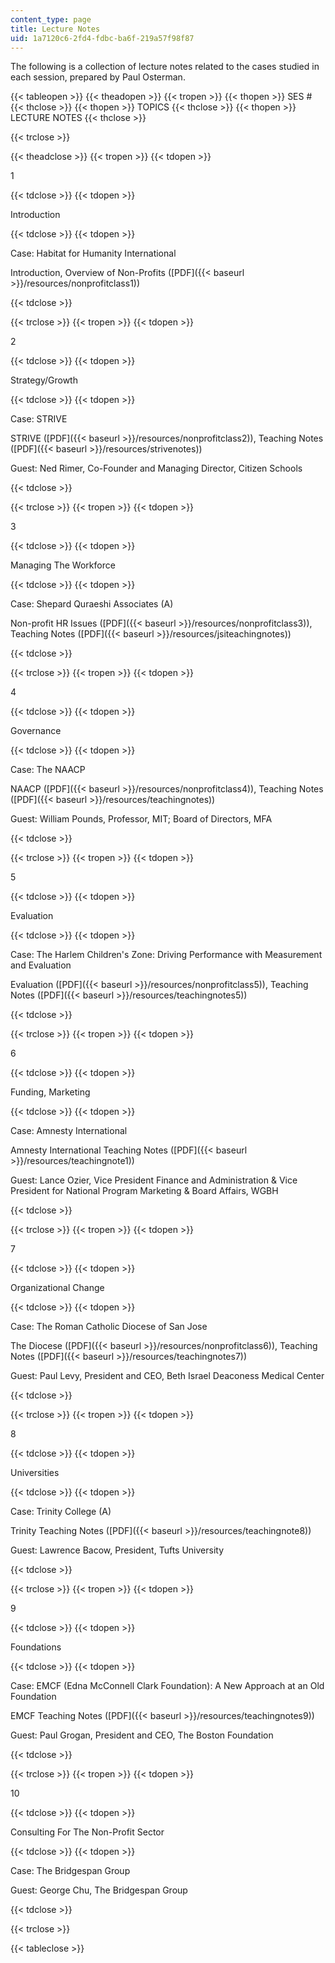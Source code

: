 ```yaml
---
content_type: page
title: Lecture Notes
uid: 1a7120c6-2fd4-fdbc-ba6f-219a57f98f87
---
```


The following is a collection of lecture notes related to the cases studied in each session, prepared by Paul Osterman.

{{< tableopen >}}
{{< theadopen >}}
{{< tropen >}}
{{< thopen >}}
SES #
{{< thclose >}}
{{< thopen >}}
TOPICS
{{< thclose >}}
{{< thopen >}}
LECTURE NOTES
{{< thclose >}}

{{< trclose >}}

{{< theadclose >}}
{{< tropen >}}
{{< tdopen >}}


1


{{< tdclose >}}
{{< tdopen >}}


Introduction


{{< tdclose >}}
{{< tdopen >}}


Case: Habitat for Humanity International

Introduction, Overview of Non-Profits ([PDF]({{< baseurl >}}/resources/nonprofitclass1))


{{< tdclose >}}

{{< trclose >}}
{{< tropen >}}
{{< tdopen >}}


2


{{< tdclose >}}
{{< tdopen >}}


Strategy/Growth


{{< tdclose >}}
{{< tdopen >}}


Case: STRIVE

STRIVE ([PDF]({{< baseurl >}}/resources/nonprofitclass2)), Teaching Notes ([PDF]({{< baseurl >}}/resources/strivenotes))

Guest: Ned Rimer, Co-Founder and Managing Director, Citizen Schools


{{< tdclose >}}

{{< trclose >}}
{{< tropen >}}
{{< tdopen >}}


3


{{< tdclose >}}
{{< tdopen >}}


Managing The Workforce


{{< tdclose >}}
{{< tdopen >}}


Case: Shepard Quraeshi Associates (A)

Non-profit HR Issues ([PDF]({{< baseurl >}}/resources/nonprofitclass3)), Teaching Notes ([PDF]({{< baseurl >}}/resources/jsiteachingnotes))


{{< tdclose >}}

{{< trclose >}}
{{< tropen >}}
{{< tdopen >}}


4


{{< tdclose >}}
{{< tdopen >}}


Governance


{{< tdclose >}}
{{< tdopen >}}


Case: The NAACP

NAACP ([PDF]({{< baseurl >}}/resources/nonprofitclass4)), Teaching Notes ([PDF]({{< baseurl >}}/resources/teachingnotes))

Guest: William Pounds, Professor, MIT; Board of Directors, MFA


{{< tdclose >}}

{{< trclose >}}
{{< tropen >}}
{{< tdopen >}}


5


{{< tdclose >}}
{{< tdopen >}}


Evaluation


{{< tdclose >}}
{{< tdopen >}}


Case: The Harlem Children's Zone: Driving Performance with Measurement and Evaluation

Evaluation ([PDF]({{< baseurl >}}/resources/nonprofitclass5)), Teaching Notes ([PDF]({{< baseurl >}}/resources/teachingnotes5))


{{< tdclose >}}

{{< trclose >}}
{{< tropen >}}
{{< tdopen >}}


6


{{< tdclose >}}
{{< tdopen >}}


Funding, Marketing


{{< tdclose >}}
{{< tdopen >}}


Case: Amnesty International

Amnesty International Teaching Notes ([PDF]({{< baseurl >}}/resources/teachingnote1))

Guest: Lance Ozier, Vice President Finance and Administration & Vice President for National Program Marketing & Board Affairs, WGBH


{{< tdclose >}}

{{< trclose >}}
{{< tropen >}}
{{< tdopen >}}


7


{{< tdclose >}}
{{< tdopen >}}


Organizational Change


{{< tdclose >}}
{{< tdopen >}}


Case: The Roman Catholic Diocese of San Jose

The Diocese ([PDF]({{< baseurl >}}/resources/nonprofitclass6)), Teaching Notes ([PDF]({{< baseurl >}}/resources/teachingnotes7))

Guest: Paul Levy, President and CEO, Beth Israel Deaconess Medical Center


{{< tdclose >}}

{{< trclose >}}
{{< tropen >}}
{{< tdopen >}}


8


{{< tdclose >}}
{{< tdopen >}}


Universities


{{< tdclose >}}
{{< tdopen >}}


Case: Trinity College (A)

Trinity Teaching Notes ([PDF]({{< baseurl >}}/resources/teachingnote8))

Guest: Lawrence Bacow, President, Tufts University


{{< tdclose >}}

{{< trclose >}}
{{< tropen >}}
{{< tdopen >}}


9


{{< tdclose >}}
{{< tdopen >}}


Foundations


{{< tdclose >}}
{{< tdopen >}}


Case: EMCF (Edna McConnell Clark Foundation): A New Approach at an Old Foundation

EMCF Teaching Notes ([PDF]({{< baseurl >}}/resources/teachingnotes9))

Guest: Paul Grogan, President and CEO, The Boston Foundation


{{< tdclose >}}

{{< trclose >}}
{{< tropen >}}
{{< tdopen >}}


10


{{< tdclose >}}
{{< tdopen >}}


Consulting For The Non-Profit Sector


{{< tdclose >}}
{{< tdopen >}}


Case: The Bridgespan Group

Guest: George Chu, The Bridgespan Group


{{< tdclose >}}

{{< trclose >}}

{{< tableclose >}}